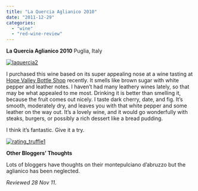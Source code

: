 ```yaml
---
title: "La Quercia Aglianico 2010"
date: "2011-12-29"
categories: 
  - "wine"
  - "red-wine-review"
---
```


**La Quercia Aglianico 2010** Puglia, Italy

[![](http://s3.amazonaws.com/thegourmez-wpmedia/2011/12/laquercia2.jpg "laquercia2")](http://s3.amazonaws.com/thegourmez-wpmedia/2011/12/laquercia2.jpg)

I purchased this wine based on its super appealing nose at a wine tasting at [Hope Valley Bottle Shop](http://www.hvbottleshop.com/) recently. It smells like brown sugar with white pepper and leather notes. I haven’t had many leathery wines lately, so that may be what appealed to me most. Drinking it is better than smelling it, because the fruit comes out nicely. I taste dark cherry, date, and fig. It’s smooth, moderately dry, and leaves you with that white pepper and some leather on the way out. It’s a lovely wine, and it would go wonderfully with steaks, burgers, or possibly a rich dessert like a bread pudding.

I think it’s fantastic. Give it a try.

[![](http://s3.amazonaws.com/thegourmez-wpmedia/2009/02/rating_truffle1.gif "rating_truffle1")](http://s3.amazonaws.com/thegourmez-wpmedia/2009/02/rating_truffle1.gif)

**Other Bloggers’ Thoughts**

Lots of bloggers have thoughts on their montepulciano d’abruzzo but the aglianico has been neglected.

_Reviewed 28 Nov 11._
